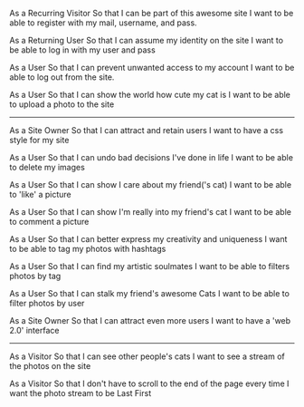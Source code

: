 As a Recurring Visitor
So that I can be part of this awesome site
I want to be able to register with my mail, username, and pass.

As a Returning User
So that I can assume my identity on the site
I want to be able to log in with my user and pass

As a User
So that I can prevent unwanted access to my account
I want to be able to log out from the site.

As a User
So that I can show the world how cute my cat is
I want to be able to upload a photo to the site

-----------------------------

As a Site Owner
So that I can attract and retain users
I want to have a css style for my site

As a User
So that I can undo bad decisions I've done in life
I want to be able to delete my images

As a User
So that I can show I care about my friend('s cat)
I want to be able to 'like' a picture

As a User
So that I can show I'm really into my friend's cat
I want to be able to comment a picture

As a User
So that I can better express my creativity and uniqueness
I want to be able to tag my photos with hashtags

As a User
So that I can find my artistic soulmates
I want to be able to filters photos by tag

As a User
So that I can stalk my friend's awesome Cats
I want to be able to filter photos by user

As a Site Owner
So that I can attract even more users
I want to have a 'web 2.0' interface

-------------------

As a Visitor
So that I can see other people's cats
I want to see a stream of the photos on the site

As a Visitor
So that I don't have to scroll to the end of the page every time
I want the photo stream to be Last First
